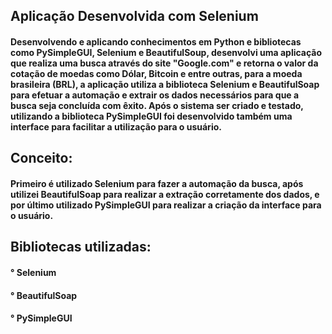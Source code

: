 ## Aplicação Desenvolvida com Selenium

#### Desenvolvendo e aplicando conhecimentos em Python e bibliotecas como PySimpleGUI, Selenium e BeautifulSoup, desenvolvi uma aplicação que realiza uma busca através do site "Google.com" e retorna o valor da cotação de moedas como Dólar,  Bitcoin e entre outras, para a moeda brasileira (BRL), a aplicação utiliza a biblioteca Selenium e BeautifulSoap para efetuar a automação e extrair os dados necessários para que a busca seja concluída com êxito.  Após o sistema ser criado e testado, utilizando a biblioteca PySimpleGUI foi desenvolvido também uma interface para facilitar a utilização para o usuário.

## Conceito: 
#### Primeiro é utilizado Selenium para fazer a automação da busca, após utilizei BeautifulSoap para realizar a extração corretamente dos dados, e por último utilizado PySimpleGUI para realizar a criação da interface para o usuário.

## Bibliotecas utilizadas:

#### ° Selenium
#### ° BeautifulSoap
#### ° PySimpleGUI
